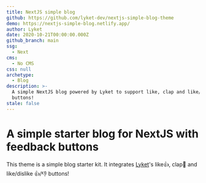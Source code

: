 ```yaml
---
title: NextJS simple blog
github: https://github.com/lyket-dev/nextjs-simple-blog-theme
demo: https://nextjs-simple-blog.netlify.app/
author: Lyket
date: 2020-10-21T00:00:00.000Z
github_branch: main
ssg:
  - Next
cms:
  - No CMS
css: null
archetype:
  - Blog
description: >-
  A simple NextJS blog powered by Lyket to support like, clap and like/dislike
  buttons!
stale: false
---
```


# A simple starter blog for NextJS with feedback buttons

This theme is a simple blog starter kit. It integrates [Lyket](https://lyket.dev)'s like👍, clap👏 and like/dislike 👍/👎 buttons!
